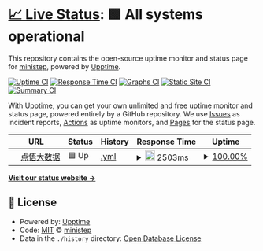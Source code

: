 # [📈 Live Status](https://demo.upptime.js.org): <!--live status--> **🟩 All systems operational**

This repository contains the open-source uptime monitor and status page for [ministep](https://demo.upptime.js.org), powered by [Upptime](https://github.com/upptime/upptime).

[![Uptime CI](https://github.com/kemistep/upptime_site/workflows/Uptime%20CI/badge.svg)](https://github.com/kemistep/upptime_site/actions?query=workflow%3A%22Uptime+CI%22)
[![Response Time CI](https://github.com/kemistep/upptime_site/workflows/Response%20Time%20CI/badge.svg)](https://github.com/kemistep/upptime_site/actions?query=workflow%3A%22Response+Time+CI%22)
[![Graphs CI](https://github.com/kemistep/upptime_site/workflows/Graphs%20CI/badge.svg)](https://github.com/kemistep/upptime_site/actions?query=workflow%3A%22Graphs+CI%22)
[![Static Site CI](https://github.com/kemistep/upptime_site/workflows/Static%20Site%20CI/badge.svg)](https://github.com/kemistep/upptime_site/actions?query=workflow%3A%22Static+Site+CI%22)
[![Summary CI](https://github.com/kemistep/upptime_site/workflows/Summary%20CI/badge.svg)](https://github.com/kemistep/upptime_site/actions?query=workflow%3A%22Summary+CI%22)

With [Upptime](https://upptime.js.org), you can get your own unlimited and free uptime monitor and status page, powered entirely by a GitHub repository. We use [Issues](https://github.com/kemistep/upptime_site/issues) as incident reports, [Actions](https://github.com/kemistep/upptime_site/actions) as uptime monitors, and [Pages](https://demo.upptime.js.org) for the status page.

<!--start: status pages-->
<!-- This summary is generated by Upptime (https://github.com/upptime/upptime) -->
<!-- Do not edit this manually, your changes will be overwritten -->
<!-- prettier-ignore -->
| URL | Status | History | Response Time | Uptime |
| --- | ------ | ------- | ------------- | ------ |
| <img alt="" src="https://icons.duckduckgo.com/ip3/bigdata.ministep.cn.ico" height="13"> [点悟大数据](https://bigdata.ministep.cn/) | 🟩 Up | [.yml](https://github.com/kemistep/upptime_site/commits/HEAD/history/.yml) | <details><summary><img alt="Response time graph" src="./graphs//response-time-week.png" height="20"> 2503ms</summary><br><a href="https://demo.upptime.js.org/history/"><img alt="Response time 6834" src="https://img.shields.io/endpoint?url=https%3A%2F%2Fraw.githubusercontent.com%2Fkemistep%2Fupptime_site%2FHEAD%2Fapi%2F%2Fresponse-time.json"></a><br><a href="https://demo.upptime.js.org/history/"><img alt="24-hour response time 3021" src="https://img.shields.io/endpoint?url=https%3A%2F%2Fraw.githubusercontent.com%2Fkemistep%2Fupptime_site%2FHEAD%2Fapi%2F%2Fresponse-time-day.json"></a><br><a href="https://demo.upptime.js.org/history/"><img alt="7-day response time 2503" src="https://img.shields.io/endpoint?url=https%3A%2F%2Fraw.githubusercontent.com%2Fkemistep%2Fupptime_site%2FHEAD%2Fapi%2F%2Fresponse-time-week.json"></a><br><a href="https://demo.upptime.js.org/history/"><img alt="30-day response time 13846" src="https://img.shields.io/endpoint?url=https%3A%2F%2Fraw.githubusercontent.com%2Fkemistep%2Fupptime_site%2FHEAD%2Fapi%2F%2Fresponse-time-month.json"></a><br><a href="https://demo.upptime.js.org/history/"><img alt="1-year response time 7744" src="https://img.shields.io/endpoint?url=https%3A%2F%2Fraw.githubusercontent.com%2Fkemistep%2Fupptime_site%2FHEAD%2Fapi%2F%2Fresponse-time-year.json"></a></details> | <details><summary><a href="https://demo.upptime.js.org/history/">100.00%</a></summary><a href="https://demo.upptime.js.org/history/"><img alt="All-time uptime 100.00%" src="https://img.shields.io/endpoint?url=https%3A%2F%2Fraw.githubusercontent.com%2Fkemistep%2Fupptime_site%2FHEAD%2Fapi%2F%2Fuptime.json"></a><br><a href="https://demo.upptime.js.org/history/"><img alt="24-hour uptime 100.00%" src="https://img.shields.io/endpoint?url=https%3A%2F%2Fraw.githubusercontent.com%2Fkemistep%2Fupptime_site%2FHEAD%2Fapi%2F%2Fuptime-day.json"></a><br><a href="https://demo.upptime.js.org/history/"><img alt="7-day uptime 100.00%" src="https://img.shields.io/endpoint?url=https%3A%2F%2Fraw.githubusercontent.com%2Fkemistep%2Fupptime_site%2FHEAD%2Fapi%2F%2Fuptime-week.json"></a><br><a href="https://demo.upptime.js.org/history/"><img alt="30-day uptime 100.00%" src="https://img.shields.io/endpoint?url=https%3A%2F%2Fraw.githubusercontent.com%2Fkemistep%2Fupptime_site%2FHEAD%2Fapi%2F%2Fuptime-month.json"></a><br><a href="https://demo.upptime.js.org/history/"><img alt="1-year uptime 100.00%" src="https://img.shields.io/endpoint?url=https%3A%2F%2Fraw.githubusercontent.com%2Fkemistep%2Fupptime_site%2FHEAD%2Fapi%2F%2Fuptime-year.json"></a></details>

<!--end: status pages-->

[**Visit our status website →**](https://demo.upptime.js.org)

## 📄 License

- Powered by: [Upptime](https://github.com/upptime/upptime)
- Code: [MIT](./LICENSE) © [ministep](https://demo.upptime.js.org)
- Data in the `./history` directory: [Open Database License](https://opendatacommons.org/licenses/odbl/1-0/)
